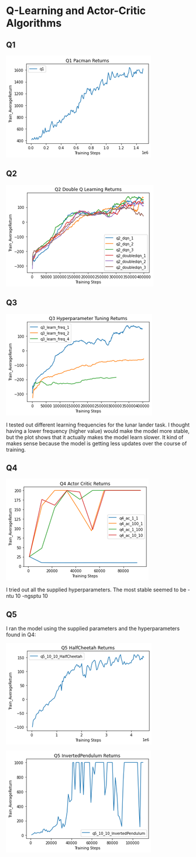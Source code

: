 # Q-Learning and Actor-Critic Algorithms

## Q1

![](q1.png)

## Q2

![](q2.png)

## Q3

![](q3.png)

I tested out different learning frequencies for the lunar lander task. I thought having a lower frequency (higher value) would make the model more stable, but the plot shows that it actually makes the model learn slower. It kind of makes sense because the model is getting less updates over the course of training.


## Q4

![](q4.png)

I tried out all the supplied hyperparameters. The most stable seemed to be -ntu 10 -ngsptu 10

## Q5

I ran the model using the supplied parameters and the hyperparameters found in Q4:

![](q5a.png)

![](q5b.png)
